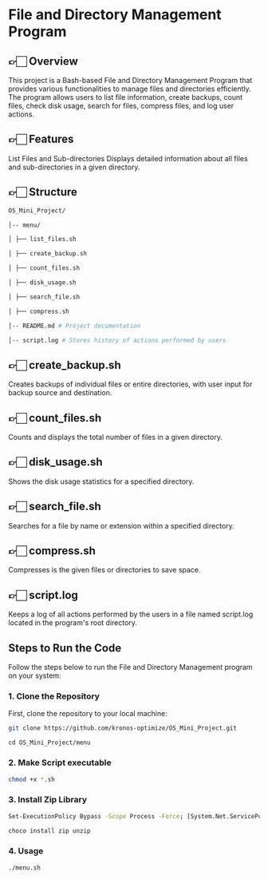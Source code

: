 # File and Directory Management Program
## 👉🏻 Overview
This project is a Bash-based File and Directory Management Program that provides various functionalities to manage files and directories efficiently. The program allows users to list file information, create backups, count files, check disk usage, search for files, compress files, and log user actions.

## 👉🏻 Features
List Files and Sub-directories
Displays detailed information about all files and sub-directories in a given directory.
## 👉🏻 Structure
```bash
OS_Mini_Project/

│-- menu/

│ ├── list_files.sh

│ ├── create_backup.sh

│ ├── count_files.sh

│ ├── disk_usage.sh

│ ├── search_file.sh

│ ├── compress.sh

│-- README.md # Project documentation

│-- script.log # Stores history of actions performed by users
```

## 👉🏻 create_backup.sh
Creates backups of individual files or entire directories, with user input for backup source and destination.

## 👉🏻 count_files.sh
Counts and displays the total number of files in a given directory.

## 👉🏻 disk_usage.sh
Shows the disk usage statistics for a specified directory.

## 👉🏻 search_file.sh
Searches for a file by name or extension within a specified directory.

## 👉🏻 compress.sh
Compresses is the given files or directories to save space.

## 👉🏻 script.log
Keeps a log of all actions performed by the users in a file named script.log located in the program's root directory.

## Steps to Run the Code
Follow the steps below to run the File and Directory Management program on your system:

### 1. Clone the Repository
First, clone the repository to your local machine:
```bash
git clone https://github.com/kronos-optimize/OS_Mini_Project.git
```
```
cd OS_Mini_Project/menu
```
### 2. Make Script executable
```bash
chmod +x *.sh
```
### 3. Install Zip Library
```bash
Set-ExecutionPolicy Bypass -Scope Process -Force; [System.Net.ServicePointManager]::SecurityProtocol = [System.Net.ServicePointManager]::SecurityProtocol -bor 3072; iex ((New-Object System.Net.WebClient).DownloadString('https://community.chocolatey.org/install.ps1'))
```
```bash
choco install zip unzip
```
### 4. Usage
```bash
./menu.sh
```


